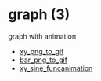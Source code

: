 # graph (3)
graph with animation

+ [xy_png_to_gif](xy_png_to_gif.ipynb)
+ [bar_png_to_gif](bar_png_to_gif.ipynb)
+ [xy_sine_funcanimation](xy_sine_funcanimation.ipynb)
